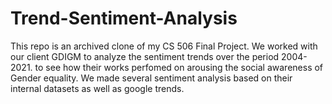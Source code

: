 # Trend-Sentiment-Analysis
This repo is an archived clone of my CS 506 Final Project. 
We worked with our client GDIGM to analyze the sentiment trends over the period 2004-2021.
to see how their works perfomed on arousing the social awareness of Gender equality.
We made several sentiment analysis based on their internal datasets as well as google trends.
